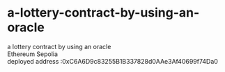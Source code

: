# a-lottery-contract-by-using-an-oracle
a lottery contract by using an oracle  
Ethereum Sepolia  
deployed address :0xC6A6D9c83255B1B337828d0AAe3Af40699f74Da0
